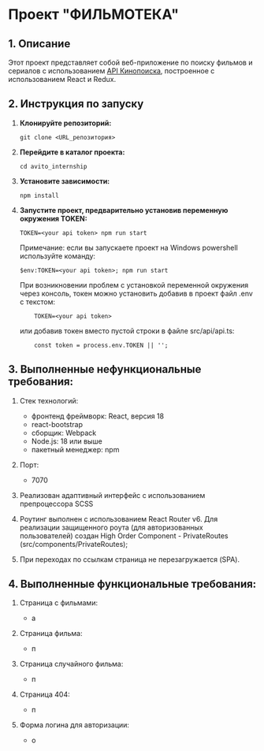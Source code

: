# Проект "ФИЛЬМОТЕКА"

## 1. Описание

Этот проект представляет собой веб-приложение по поиску фильмов и сериалов с использованием [API Кинопоиска](https://api.kinopoisk.dev/documentation), построенное с использованием React и Redux. 

## 2. Инструкция по запуску

1. **Клонируйте репозиторий:**

    ```shell
    git clone <URL_репозитория>
    ```

2. **Перейдите в каталог проекта:**

    ```shell
    cd avito_internship
    ```

3. **Установите зависимости:**

    ```shell
    npm install
    ```

4. **Запустите проект, предварительно установив переменную окружения TOKEN:**

    ```shell
    TOKEN=<your api token> npm run start
    ```
    Примечание: если вы запускаете проект на Windows powershell используйте команду:
    ```shell
    $env:TOKEN=<your api token>; npm run start
    ```
    При возникновении проблем с установкой переменной окружения через консоль, токен можно установить добавив в проект файл .env с текстом:
    ```shell
        TOKEN=<your api token>
    ```
    
     или добавив токен вместо пустой строки в файле src/api/api.ts:
    ```shell
        const token = process.env.TOKEN || '';
    ```

## 3. Выполненные нефункциональные требования:

1. Стек технологий:
    * фронтенд фреймворк: React, версия 18
    * react-bootstrap
    * сборщик: Webpack
    * Node.js: 18 или выше
    * пакетный менеджер: npm

2. Порт:
    * 7070

3. Реализован адаптивный интерфейс с использованием препроцессора SCSS

4. Роутинг выполнен с использованием React Router v6. Для реализации защищенного роута (для авторизованных пользователей) создан High Order Component - PrivateRoutes (src/components/PrivateRoutes);

5. При переходах по ссылкам страница не перезагружается (SPA).

## 4. Выполненные функциональные требования:

1. Страница с фильмами:
    * а

2. Страница фильма:
    * п 

3. Страница случайного фильма:
    * п

4. Страница 404:
    * п

5. Форма логина для авторизации:
    * о
